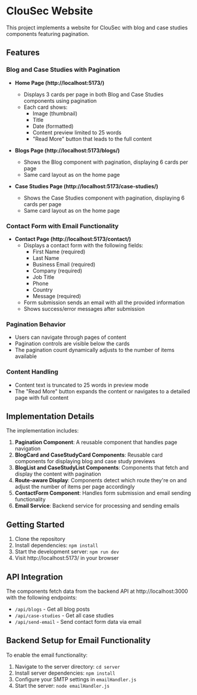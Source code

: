 # ClouSec Website

This project implements a website for ClouSec with blog and case studies components featuring pagination.

## Features

### Blog and Case Studies with Pagination

- **Home Page (http://localhost:5173/)**
  - Displays 3 cards per page in both Blog and Case Studies components using pagination
  - Each card shows:
    - Image (thumbnail)
    - Title
    - Date (formatted)
    - Content preview limited to 25 words
    - "Read More" button that leads to the full content

- **Blogs Page (http://localhost:5173/blogs/)**
  - Shows the Blog component with pagination, displaying 6 cards per page
  - Same card layout as on the home page

- **Case Studies Page (http://localhost:5173/case-studies/)**
  - Shows the Case Studies component with pagination, displaying 6 cards per page
  - Same card layout as on the home page

### Contact Form with Email Functionality

- **Contact Page (http://localhost:5173/contact/)**
  - Displays a contact form with the following fields:
    - First Name (required)
    - Last Name
    - Business Email (required)
    - Company (required)
    - Job Title
    - Phone
    - Country
    - Message (required)
  - Form submission sends an email with all the provided information
  - Shows success/error messages after submission

### Pagination Behavior

- Users can navigate through pages of content
- Pagination controls are visible below the cards
- The pagination count dynamically adjusts to the number of items available

### Content Handling

- Content text is truncated to 25 words in preview mode
- The "Read More" button expands the content or navigates to a detailed page with full content

## Implementation Details

The implementation includes:

1. **Pagination Component**: A reusable component that handles page navigation
2. **BlogCard and CaseStudyCard Components**: Reusable card components for displaying blog and case study previews
3. **BlogList and CaseStudyList Components**: Components that fetch and display the content with pagination
4. **Route-aware Display**: Components detect which route they're on and adjust the number of items per page accordingly
5. **ContactForm Component**: Handles form submission and email sending functionality
6. **Email Service**: Backend service for processing and sending emails

## Getting Started

1. Clone the repository
2. Install dependencies: `npm install`
3. Start the development server: `npm run dev`
4. Visit http://localhost:5173/ in your browser

## API Integration

The components fetch data from the backend API at http://localhost:3000 with the following endpoints:
- `/api/blogs` - Get all blog posts
- `/api/case-studies` - Get all case studies
- `/api/send-email` - Send contact form data via email

## Backend Setup for Email Functionality

To enable the email functionality:

1. Navigate to the server directory: `cd server`
2. Install server dependencies: `npm install`
3. Configure your SMTP settings in `emailHandler.js`
4. Start the server: `node emailHandler.js`
